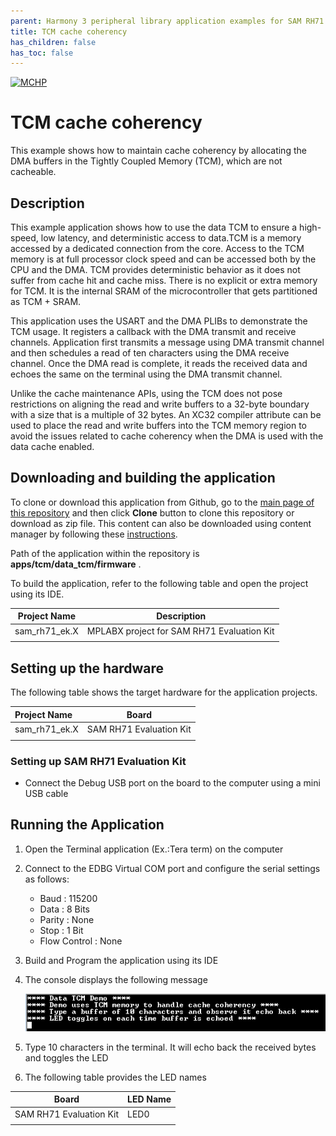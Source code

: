 ```yaml
---
parent: Harmony 3 peripheral library application examples for SAM RH71 family
title: TCM cache coherency 
has_children: false
has_toc: false
---
```


[![MCHP](https://www.microchip.com/ResourcePackages/Microchip/assets/dist/images/logo.png)](https://www.microchip.com)

# TCM cache coherency

This example shows how to  maintain cache coherency by allocating the DMA buffers in the Tightly Coupled Memory (TCM), which are not cacheable.

## Description

This example application shows how to use the data TCM to ensure a high-speed, low latency, and deterministic access to data.TCM is a memory accessed by a dedicated connection from the core. Access to the TCM memory is at full processor clock speed and can be accessed both by the CPU and the DMA. TCM provides deterministic behavior as it does not suffer from
cache hit and cache miss. There is no explicit or extra memory for TCM. It is the internal SRAM of the microcontroller that gets partitioned as TCM + SRAM.

This application uses the USART and the DMA PLIBs to demonstrate the TCM usage. It registers a callback with the DMA transmit and receive channels. Application first transmits a message using DMA transmit channel and then schedules a read of ten characters using the DMA receive channel. Once the DMA read is complete, it reads the received data and echoes the same on the terminal using the DMA transmit channel.

Unlike the cache maintenance APIs, using the TCM does not pose restrictions on aligning the read and write buffers to a 32-byte boundary with a size that is a multiple of 32 bytes. An XC32 compiler attribute can be used to place the read and write buffers into the TCM memory region to avoid the issues related to cache coherency when the DMA is used with the data cache enabled.

## Downloading and building the application

To clone or download this application from Github, go to the [main page of this repository](https://github.com/Microchip-MPLAB-Harmony/csp_apps_sam_rh71) and then click **Clone** button to clone this repository or download as zip file.
This content can also be downloaded using content manager by following these [instructions](https://github.com/Microchip-MPLAB-Harmony/contentmanager/wiki).

Path of the application within the repository is **apps/tcm/data_tcm/firmware** .

To build the application, refer to the following table and open the project using its IDE.

| Project Name      | Description                                    |
| ----------------- | ---------------------------------------------- |
| sam_rh71_ek.X | MPLABX project for SAM RH71 Evaluation Kit |
|||

## Setting up the hardware

The following table shows the target hardware for the application projects.

| Project Name| Board|
|:---------|:---------:|
| sam_rh71_ek.X | SAM RH71 Evaluation Kit
|||

### Setting up SAM RH71 Evaluation Kit

- Connect the Debug USB port on the board to the computer using a mini USB cable

## Running the Application

1. Open the Terminal application (Ex.:Tera term) on the computer
2. Connect to the EDBG Virtual COM port and configure the serial settings as follows:
    - Baud : 115200
    - Data : 8 Bits
    - Parity : None
    - Stop : 1 Bit
    - Flow Control : None
3. Build and Program the application using its IDE
4. The console displays the following message

    ![output](images/output_data_tcm.png)

5. Type 10 characters in the terminal. It will echo back the received bytes and toggles the LED
6. The following table provides the LED names

| Board      | LED Name  |
| ---------- | --------- |
| SAM RH71 Evaluation Kit |LED0 |
|||
